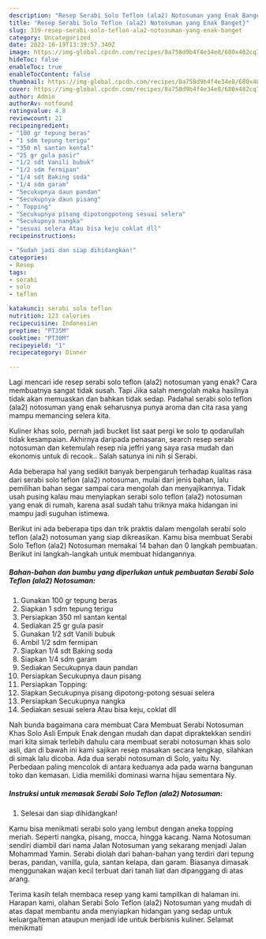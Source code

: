 ```yaml
---
description: "Resep Serabi Solo Teflon (ala2) Notosuman yang Enak Banget}"
title: "Resep Serabi Solo Teflon (ala2) Notosuman yang Enak Banget}"
slug: 319-resep-serabi-solo-teflon-ala2-notosuman-yang-enak-banget
category: Uncategorized
date: 2022-10-19T13:39:57.340Z
image: https://img-global.cpcdn.com/recipes/8a758d9b4f4e34e8/680x482cq70/serabi-solo-teflon-ala2-notosuman-foto-resep-utama.jpg
hideToc: false
enableToc: true
enableTocContent: false
thumbnail: https://img-global.cpcdn.com/recipes/8a758d9b4f4e34e8/680x482cq70/serabi-solo-teflon-ala2-notosuman-foto-resep-utama.jpg
cover: https://img-global.cpcdn.com/recipes/8a758d9b4f4e34e8/680x482cq70/serabi-solo-teflon-ala2-notosuman-foto-resep-utama.jpg
author: Admin
authorAv: notfound
ratingvalue: 4.8
reviewcount: 21
recipeingredient:
- "100 gr tepung beras"
- "1 sdm tepung terigu"
- "350 ml santan kental"
- "25 gr gula pasir"
- "1/2 sdt Vanili bubuk"
- "1/2 sdm fermipan"
- "1/4 sdt Baking soda"
- "1/4 sdm garam"
- "Secukupnya daun pandan"
- "Secukupnya daun pisang"
- " Topping"
- "Secukupnya pisang dipotongpotong sesuai selera"
- "Secukupnya nangka"
- "sesuai selera Atau bisa keju coklat dll"
recipeinstructions:

- "Sudah jadi dan siap dihidangkan!"
categories:
- Resep
tags:
- serabi
- solo
- teflon

katakunci: serabi solo teflon 
nutrition: 123 calories
recipecuisine: Indonesian
preptime: "PT35M"
cooktime: "PT30M"
recipeyield: "1"
recipecategory: Dinner

---
```



Lagi mencari ide resep serabi solo teflon (ala2) notosuman yang enak? Cara membuatnya sangat tidak susah. Tapi Jika salah mengolah maka hasilnya tidak akan memuaskan dan bahkan tidak sedap. Padahal serabi solo teflon (ala2) notosuman yang enak seharusnya punya aroma dan cita rasa yang mampu memancing selera kita.


Kuliner khas solo, pernah jadi bucket list saat pergi ke solo tp qodarullah tidak kesampaian. Akhirnya daripada penasaran, search resep serabi notosuman dan ketemulah resep nia jeffri yang saya rasa mudah dan ekonomis untuk di recook.. Salah satunya ini nih si Serabi.

Ada beberapa hal yang sedikit banyak berpengaruh terhadap kualitas rasa dari serabi solo teflon (ala2) notosuman, mulai dari jenis bahan, lalu pemilihan bahan segar sampai cara mengolah dan menyajikannya. Tidak usah pusing kalau mau menyiapkan serabi solo teflon (ala2) notosuman yang enak di rumah, karena asal sudah tahu triknya maka hidangan ini mampu jadi suguhan istimewa.


Berikut ini ada beberapa tips dan trik praktis dalam mengolah serabi solo teflon (ala2) notosuman yang siap dikreasikan. Kamu bisa membuat Serabi Solo Teflon (ala2) Notosuman memakai 14 bahan dan 0 langkah pembuatan. Berikut ini langkah-langkah untuk membuat hidangannya.

<!--inarticleads1-->

##### Bahan-bahan dan bumbu yang diperlukan untuk pembuatan Serabi Solo Teflon (ala2) Notosuman:

1. Gunakan 100 gr tepung beras
1. Siapkan 1 sdm tepung terigu
1. Persiapkan 350 ml santan kental
1. Sediakan 25 gr gula pasir
1. Gunakan 1/2 sdt Vanili bubuk
1. Ambil 1/2 sdm fermipan
1. Siapkan 1/4 sdt Baking soda
1. Siapkan 1/4 sdm garam
1. Sediakan Secukupnya daun pandan
1. Persiapkan Secukupnya daun pisang
1. Persiapkan  Topping:
1. Siapkan Secukupnya pisang dipotong-potong sesuai selera
1. Persiapkan Secukupnya nangka
1. Sediakan sesuai selera Atau bisa keju, coklat dll


Nah bunda bagaimana cara membuat Cara Membuat Serabi Notosuman Khas Solo Asli Empuk Enak dengan mudah dan dapat dipraktekkan sendiri mari kita simak terlebih dahulu cara membuat serabi notosuman khas solo asli, dan di bawah ini kami sajikan resep masakan secara lengkap, silahkan di simak lalu dicoba. Ada dua serabi notosuman di Solo, yaitu Ny. Perbedaan paling mencolok di antara keduanya ada pada warna bangunan toko dan kemasan. Lidia memiliki dominasi warna hijau sementara Ny. 

<!--inarticleads2-->

##### Instruksi untuk memasak Serabi Solo Teflon (ala2) Notosuman:


1. Selesai dan siap dihidangkan!

Kamu bisa menikmati serabi solo yang lembut dengan aneka topping meriah. Seperti nangka, pisang, mocca, hingga kacang. Nama Notosuman sendiri diambil dari nama Jalan Notosuman yang sekarang menjadi Jalan Mohammad Yamin. Serabi diolah dari bahan-bahan yang terdiri dari tepung beras, pandan, vanilla, gula, santan kelapa, dan garam. Biasanya dimasak menggunakan wajan kecil terbuat dari tanah liat dan dipanggang di atas arang. 

Terima kasih telah membaca resep yang kami tampilkan di halaman ini. Harapan kami, olahan Serabi Solo Teflon (ala2) Notosuman yang mudah di atas dapat membantu anda menyiapkan hidangan yang sedap untuk keluarga/teman ataupun menjadi ide untuk berbisnis kuliner. Selamat menikmati
